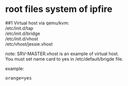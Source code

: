 # root files system of ipfire 

##1 Virtual host via qemu/kvm:  
/etc/init.d/tap   
/etc/init.d/bridge   
/etc/init.d/vhost  
/etc/vhost/jessie.vhost  

note: 
SRV-MASTER.vhost is an example of virtual host.  
You must set name card to yes in /etc/default/brigde file.

example:
<pre>orange=yes</pre>
